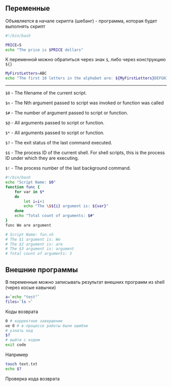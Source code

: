 ## Переменные 

Объявляется в начале скрипта (шебанг) - программа, которая будет выполнять скрипт
```sh
#!/bin/bash
```

```sh
PRICE=5
echo "The price is $PRICE dollars"
```
К переменной можно обратиться через знак `$`, либо через конструкцию `${}`
```sh
MyFirstLetters=ABC
echo "The first 10 letters in the alphabet are: ${MyFirstLetters}DEFGHIJ"
```
---
`$0` - The filename of the current script.

`$n` - The Nth argument passed to script was invoked or function was called 

`$#` - The number of argument passed to script or function. 

`$@` - All arguments passed to script or function. 

`$*` - All arguments passed to script or function. 

`$?` - The exit status of the last command executed. 

`$$` - The process ID of the current shell. For shell scripts, this is the process ID under which they are executing.

`$!` - The process number of the last background command. 

```sh
#!/bin/bash
echo "Script Name: $0"
function func {
    for var in $*
    do
        let i=i+1
        echo "The \$${i} argument is: ${var}"
    done
    echo "Total count of arguments: $#"
}
func We are argument

# Script Name: fun.sh
# The $1 argument is: We
# The $2 argument is: are
# The $3 argument is: argument
# Total count of arguments: 3
```

## Внешние программы
В переменные можно записывать результат внешних программ из shell (через косые кавычки)
```sh
a=`echo "test"`
files=`ls ~`
```
Коды возврата  
```sh
0 # корректное завершение
не 0 # в процессе работы были ошибки
# узнать код
$?
# выйти с кодом
exit code
```
Например
```sh
touch text.txt
echo $?
```
Проверка кода возврата
```sh

```

